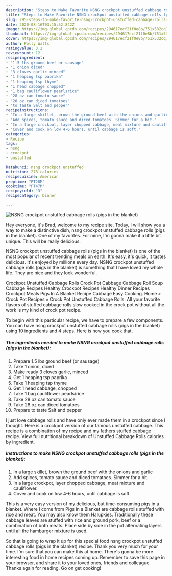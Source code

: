 ```yaml
---
description: "Steps to Make Favorite NSNG crockpot unstuffed cabbage rolls (pigs in the blanket)"
title: "Steps to Make Favorite NSNG crockpot unstuffed cabbage rolls (pigs in the blanket)"
slug: 295-steps-to-make-favorite-nsng-crockpot-unstuffed-cabbage-rolls-pigs-in-the-blanket
date: 2020-08-16T03:15:52.842Z
image: https://img-global.cpcdn.com/recipes/294617ecf21f0e8b/751x532cq70/nsng-crockpot-unstuffed-cabbage-rolls-pigs-in-the-blanket-recipe-main-photo.jpg
thumbnail: https://img-global.cpcdn.com/recipes/294617ecf21f0e8b/751x532cq70/nsng-crockpot-unstuffed-cabbage-rolls-pigs-in-the-blanket-recipe-main-photo.jpg
cover: https://img-global.cpcdn.com/recipes/294617ecf21f0e8b/751x532cq70/nsng-crockpot-unstuffed-cabbage-rolls-pigs-in-the-blanket-recipe-main-photo.jpg
author: Polly Watts
ratingvalue: 3.2
reviewcount: 12
recipeingredient:
- "1.5 lbs ground beef or sausage"
- "1 onion diced"
- "3 cloves garlic minced"
- "1 heaping tsp paprika"
- "1 heaping tsp thyme"
- "1 head cabbage chopped"
- "1 bag cauliflower pearlsrice"
- "28 oz can tomato sauce"
- "28 oz can diced tomatoes"
- "to taste Salt and pepper"
recipeinstructions:
- "In a large skillet, brown the ground beef with the onions and garlic"
- "Add spices, tomato sauce and diced tomatoes. Simmer for a bit."
- "In a large crockpot, layer chopped cabbage, meat mixture and cauliflower."
- "Cover and cook on low 4-6 hours, until cabbage is soft."
categories:
- Recipe
tags:
- nsng
- crockpot
- unstuffed

katakunci: nsng crockpot unstuffed 
nutrition: 278 calories
recipecuisine: American
preptime: "PT28M"
cooktime: "PT47M"
recipeyield: "3"
recipecategory: Dinner

---
```



![NSNG crockpot unstuffed cabbage rolls (pigs in the blanket)](https://img-global.cpcdn.com/recipes/294617ecf21f0e8b/751x532cq70/nsng-crockpot-unstuffed-cabbage-rolls-pigs-in-the-blanket-recipe-main-photo.jpg)

Hey everyone, it's Brad, welcome to my recipe site. Today, I will show you a way to make a distinctive dish, nsng crockpot unstuffed cabbage rolls (pigs in the blanket). One of my favorites. For mine, I'm gonna make it a little bit unique. This will be really delicious.

NSNG crockpot unstuffed cabbage rolls (pigs in the blanket) is one of the most popular of recent trending meals on earth. It's easy, it's quick, it tastes delicious. It's enjoyed by millions every day. NSNG crockpot unstuffed cabbage rolls (pigs in the blanket) is something that I have loved my whole life. They are nice and they look wonderful.

Crockpot Unstuffed Cabbage Rolls Crock Pot Cabbage Cabbage Roll Soup Cabbage Recipes Healthy Crockpot Recipes Healthy Dinner Recipes Crockpot Meals Pigs In A Blanket Recipe Cabbage Easy Cooking. Home » Crock Pot Recipes » Crock Pot Unstuffed Cabbage Rolls. All your favorite flavors of stuffed cabbage rolls slow cooked in the crock pot without all the work is my kind of crock pot recipe.


To begin with this particular recipe, we have to prepare a few components. You can have nsng crockpot unstuffed cabbage rolls (pigs in the blanket) using 10 ingredients and 4 steps. Here is how you cook that.

<!--inarticleads1-->

##### The ingredients needed to make NSNG crockpot unstuffed cabbage rolls (pigs in the blanket):

1. Prepare 1.5 lbs ground beef (or sausage)
1. Take 1 onion, diced
1. Make ready 3 cloves garlic, minced
1. Get 1 heaping tsp paprika
1. Take 1 heaping tsp thyme
1. Get 1 head cabbage, chopped
1. Take 1 bag cauliflower pearls/rice
1. Take 28 oz can tomato sauce
1. Take 28 oz can diced tomatoes
1. Prepare to taste Salt and pepper


I just love cabbage rolls and have only ever made them in a crockpot since I thought. Here is a crockpot version of our famous unstuffed cabbage. This recipe is a combination of my recipe and my fathers stuffed cabbage recipe. View full nutritional breakdown of Unstuffed Cabbage Rolls calories by ingredient. 

<!--inarticleads2-->

##### Instructions to make NSNG crockpot unstuffed cabbage rolls (pigs in the blanket):

1. In a large skillet, brown the ground beef with the onions and garlic
1. Add spices, tomato sauce and diced tomatoes. Simmer for a bit.
1. In a large crockpot, layer chopped cabbage, meat mixture and cauliflower.
1. Cover and cook on low 4-6 hours, until cabbage is soft.


This is a very easy version of my delicious, but time-consuming pigs in a blanket. Where I come from Pigs in a Blanket are cabbage rolls stuffed with rice and meat. You may also know them Halupkies. Traditionally these cabbage leaves are stuffed with rice and ground pork, beef or a combination of both meats. Place side by side in the pot alternating layers until all the hamburger mixture is used. 

So that is going to wrap it up for this special food nsng crockpot unstuffed cabbage rolls (pigs in the blanket) recipe. Thank you very much for your time. I'm sure that you can make this at home. There's gonna be more interesting food in home recipes coming up. Remember to save this page in your browser, and share it to your loved ones, friends and colleague. Thanks again for reading. Go on get cooking!
